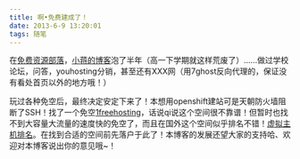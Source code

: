 ```yaml
---
title: 啊•免费建成了！
date: 2013-6-9 13:20:01
tags: 随笔
---
```

在[免费资源部落](http://freehao123.com)，[小蒋的博客](http://www.zntec.cn/)泡了半年（高一下学期就这样荒废了）......做过学校论坛，问答，youhosting分销，甚至还有XXX网（用7ghost反向代理的，保证没有看处首页以外的地方哦！）

玩过各种免空后，最终决定安定下来了！本想用openshift建站可是天朝防火墙阻断了SSH！找了一个免空[1freehosting](http://1freehosting.com)，话说qi说这个空间很不靠谱！但暂时也找不到大容量大流量的速度快的免空了，而且在国外这个空间似乎排名不错！[虚拟主机排名](http://www.free-webhosts.com/webhosting-01.php)。在找到合适的空间前先落户于此了！本博客的发展还望大家的支持哈、欢迎对本博客说出你的意见哦~！